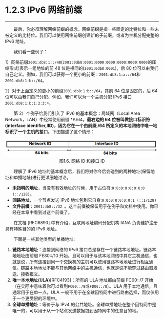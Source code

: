 # 1.2.3 IPv6 网络前缀
----------------
　　最后，你必须理解网络前缀的概念。网络前缀是指一些固定的比特位和一些未被定义的比特位。我们可以使用网络前缀创建新的子前缀，或者为主机分配完整的 IPv6 地址。

　　我们看一些例子：

1）网络前缀```2001:db8:1::/48```(```2001:0db8:0001:0000:0000:0000:0000:0000```的压缩形式)表示一组地址的前 48 位是相同的(```2001:0db8:0001```)，后 80 位可以由我们自己定义。例如，我们可以获得一个更小的前缀：```2001:db8:1:a::/64```和```2001:db8:1:b::/64```。

2）对于上面定义的更小的前缀```2001:db8:1:b::/64```，其前 64 位是固定的，后 64 位可以由我们自己分配。例如，我们可以为一个主机分配 IPv6 接口```2001:db8:1:b:1:2:3:4```。

　　第 2）个例子给我们引入了 IPv6 的基本概念：局域网（Local Area Network，LAN）中经常使用前缀 \*A/64。**最右边的 64 位被叫做接口标识符(interface identifier,IID)，因为它在一个由前缀 /64 所定义的本地网络中唯一地标识了一个主机的接口**。下图描述了这个情形：

<center><img src="../images/iot_in_five_days/1/image004.png"/></center>
<center>图1.6. 网络 ID 和接口 ID</center>

　　理解了 IPv6 地址的基本概念后，我们将对你今后会碰到的两种地址(保留地址和单播地址)进行更详细地讨论。

* **未指明的地址**，当没有有效地址的时候，用于占位符:```0:0:0:0:0:0:0:0 (::/128)```。
* **回路地址**，一个节点发送 IPv6 地址包到它自身:```0:0:0:0:0:0:0:1 (::1/128)```
* **文件前缀**：```2001:db8::/32 ```。这个前缀被保留用于在例子和文档中使用。你已经在本章中看到过这个前缀了。

　　在文档 [RFC6890] 中有介绍，互联网地址编码分配机构 IANA 负责维护注册具有特殊目的的 IPv6 地址。
 
　　下面是一些其他类型的单播地址:
1. **链路本地地址**：连接到网络的 IPv6 接口总是存在一个链路本地地址。链路本地地址由前缀 FE80::/10 开始，且可以用于与该本地网络中其它主机通信，也就是说，所有连接到同一个交换机的主机可以使用链路本地地址进行相互通信。链路本地地址不能与其他网络中的主机通信，也就是说不能穿过路由器发送、接收报文。
2. **唯一本地地址(ULA)**[RFC4193]：所有的 ULA 地址都由前缀 FC00::/7 开始（在实际中意味着你可以看到```FC00::/8```或```FD00::/8```）。ULA 用于本地通信，且通常用于在单一点。ULA 一般不用于在全球因特网中进行路由选择，而仅仅用于一个更受限的环境中。
3. **全球单播地址**：等价于与 IPv4 的公共地址。全球单播地址在整个因特网中是唯一的，可以用于从一个站点发送数据包到因特网中的任意目的地。


